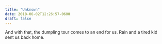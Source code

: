 ```yaml
---
title: "Unknown"
date: 2018-06-02T12:26:57-0600
draft: false
---
```


And with that, the dumpling tour comes to an end for us. Rain and a tired kid sent us back home.
